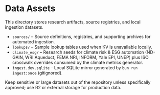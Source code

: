 # Data Assets

This directory stores research artifacts, source registries, and local ingestion datasets.

- `sources/` – Source definitions, registries, and supporting archives for automated ingestion.
- `lookups/` – Sample lookup tables used when KV is unavailable locally.
- `climate_esg/` – Research seeds for climate risk & ESG automation (ND-GAIN, WRI Aqueduct, FEMA NRI, INFORM, Yale EPI, UNEP) plus ISO crosswalk overrides consumed by the climate metrics generator.
- `ingest.dev.sqlite` – Local SQLite mirror generated by `bun run ingest:once` (gitignored).

Keep sensitive or large datasets out of the repository unless specifically approved; use R2 or external storage for production data.
